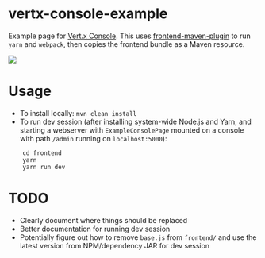 vertx-console-example
==

Example page for [Vert.x Console](https://github.com/yunyu/vertx-console). This uses [frontend-maven-plugin](https://github.com/eirslett/frontend-maven-plugin) to run `yarn` and `webpack`, then copies the frontend bundle as a Maven resource.

![](https://i.imgur.com/OUWk6Bl.png)

Usage
==

* To install locally: `mvn clean install`
* To run dev session (after installing system-wide Node.js and Yarn, and starting a webserver with `ExampleConsolePage` mounted on a console with path `/admin` running on `localhost:5000`):

```
	cd frontend
	yarn
	yarn run dev
```

TODO
==

* Clearly document where things should be replaced
* Better documentation for running dev session
* Potentially figure out how to remove `base.js` from `frontend/` and use the latest version from NPM/dependency JAR for dev session